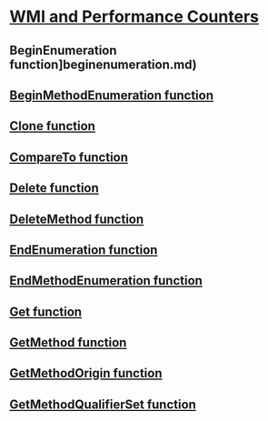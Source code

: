 # [ WMI and Performance Counters ](index.md)
## BeginEnumeration function]beginenumeration.md)
## [BeginMethodEnumeration function](beginmethodenumeration.md)
## [Clone function](clone.md)
## [CompareTo function](compareto.md)
## [Delete function](delete.md)
## [DeleteMethod function](deletemethod.md)
## [EndEnumeration function](endenumeration.md)
## [EndMethodEnumeration function](endmethodenumeration.md)
## [Get function](get.md)
## [GetMethod function](getmethod.md)
## [GetMethodOrigin function](getmethodorigin.md)
## [GetMethodQualifierSet function](getmethodqualifierset.md)